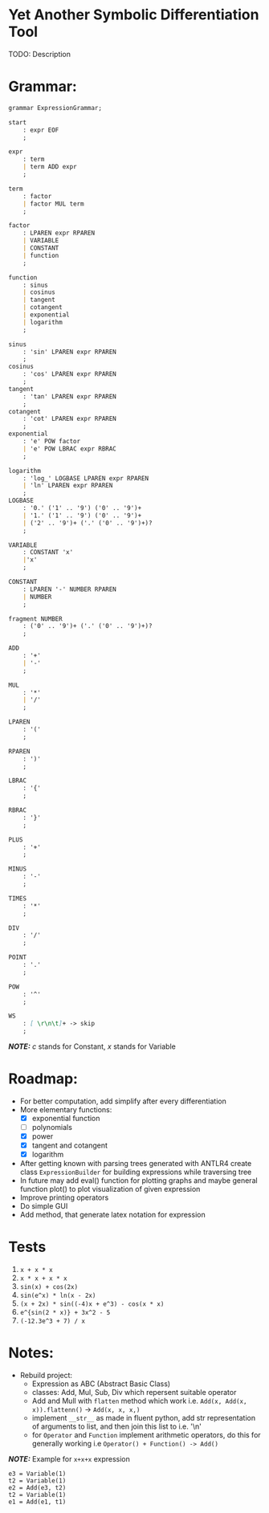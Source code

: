 # Yet Another Symbolic Differentiation Tool
TODO: Description

# Grammar:
```md
grammar ExpressionGrammar;

start
    : expr EOF
    ;

expr
    : term
    | term ADD expr
    ;

term
    : factor
    | factor MUL term
    ;

factor
    : LPAREN expr RPAREN
    | VARIABLE
    | CONSTANT
    | function
    ;

function
    : sinus
    | cosinus
    | tangent
    | cotangent
    | exponential
    | logarithm
    ;

sinus
    : 'sin' LPAREN expr RPAREN
    ;
cosinus
    : 'cos' LPAREN expr RPAREN
    ;
tangent
    : 'tan' LPAREN expr RPAREN
    ;
cotangent
    : 'cot' LPAREN expr RPAREN
    ;
exponential
    : 'e' POW factor
    | 'e' POW LBRAC expr RBRAC
    ;

logarithm
    : 'log_' LOGBASE LPAREN expr RPAREN
    | 'ln' LPAREN expr RPAREN
    ;
LOGBASE
    : '0.' ('1' .. '9') ('0' .. '9')+
    | '1.' ('1' .. '9') ('0' .. '9')+
    | ('2' .. '9')+ ('.' ('0' .. '9')+)?
    ;

VARIABLE
    : CONSTANT 'x'
    |'x'
    ;

CONSTANT
    : LPAREN '-' NUMBER RPAREN
    | NUMBER
    ;

fragment NUMBER
    : ('0' .. '9')+ ('.' ('0' .. '9')+)?
    ;

ADD
    : '+'
    | '-'
    ;

MUL
    : '*'
    | '/'
    ;

LPAREN
    : '('
    ;

RPAREN
    : ')'
    ;

LBRAC
    : '{'
    ;

RBRAC
    : '}'
    ;

PLUS
    : '+'
    ;

MINUS
    : '-'
    ;

TIMES
    : '*'
    ;

DIV
    : '/'
    ;

POINT
    : '.'
    ;

POW
    : '^'
    ;

WS
    : [ \r\n\t]+ -> skip
    ;
```

**_NOTE:_** *c* stands for Constant, *x* stands for Variable

# Roadmap:
* For better computation, add simplify after every differentiation
* More elementary functions:
  - [x] exponential function
  - [ ] polynomials
  - [x] power
  - [x] tangent and cotangent
  - [x] logarithm
* After getting known with parsing trees generated with ANTLR4 create class `ExpressionBuilder` for building expressions while traversing tree
* In future may add eval() function for plotting graphs and maybe general function plot() to plot visualization of given expression
* Improve printing operators
* Do simple GUI
* Add method, that generate latex notation for expression

# Tests
1. `x + x * x`
2. `x * x + x * x`
3. `sin(x) + cos(2x)`
4. `sin(e^x) * ln(x - 2x)`
5. `(x + 2x) * sin((-4)x + e^3) - cos(x * x)`
6. `e^{sin(2 * x)} + 3x^2 - 5`
7. `(-12.3e^3 + 7) / x`


# Notes:
* Rebuild project:
  - Expression as ABC (Abstract Basic Class)
  - classes: Add, Mul, Sub, Div which repersent suitable operator
  - Add and Mull with `flatten` method which work i.e. `Add(x, Add(x, x)).flattenn()` -> `Add(x, x, x,)`
  - implement `__str__` as made in fluent python, add str representation of arguments to list, and then join this list to i.e. '\n'
  - for `Operator` and `Function` implement arithmetic operators, do this for generally working i.e `Operator() + Function() -> Add()`

**_NOTE:_** Example for `x+x+x` expression
```
e3 = Variable(1)
t2 = Variable(1)
e2 = Add(e3, t2)
t2 = Variable(1)
e1 = Add(e1, t1)
```
